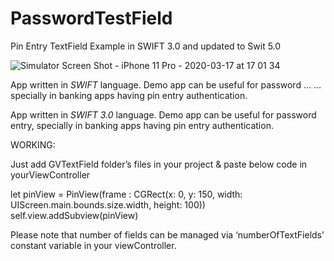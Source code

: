 # PasswordTestField
Pin Entry TextField Example in SWIFT 3.0 and updated to Swit 5.0


![Simulator Screen Shot - iPhone 11 Pro - 2020-03-17 at 17 01 34](https://user-images.githubusercontent.com/2304583/76869467-0a341500-6871-11ea-9147-1dd02692b3fb.png)



App written in *SWIFT* language. Demo app can be useful for password …
…specially in banking apps having pin entry authentication.

App written in *SWIFT 3.0* language. Demo app can be useful for
password entry, specially in banking apps having pin entry
authentication.

WORKING:

Just add GVTextField folder’s files in your project & paste below code
in yourViewController

 let pinView  = PinView(frame : CGRect(x: 0, y: 150, width:
UIScreen.main.bounds.size.width, height: 100))
        self.view.addSubview(pinView)

Please note that number of fields can be managed via
‘numberOfTextFields’ constant variable in your viewController.
